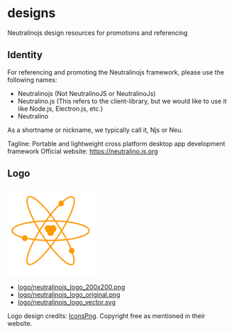 # designs

Neutralinojs design resources for promotions and referencing

## Identity

For referencing and promoting the Neutralinojs framework, please use the following names:

- Neutralinojs (Not NeutralinoJS or NeutralinoJs)
- Neutralino.js (This refers to the client-library, but we would like to use it like Node.js, Electron.js, etc.)
- Neutralino

As a shortname or nickname, we typically call it, Njs or Neu.

Tagline: Portable and lightweight cross platform desktop app development framework
Official website: https://neutralino.js.org

## Logo

![](logo/neutralinojs_logo_200x200.png)

- [logo/neutralinojs_logo_200x200.png](logo/neutralinojs_logo_200x200.png)
- [logo/neutralinojs_logo_original.png](logo/neutralinojs_logo_original.png)
- [logo/neutralinojs_logo_vector.svg](logo/neutralinojs_logo_vector_svg)

Logo design credits: [IconsPng](https://www.iconspng.com/image/2688/atom-orange). Copyright free as mentioned in their website. 



